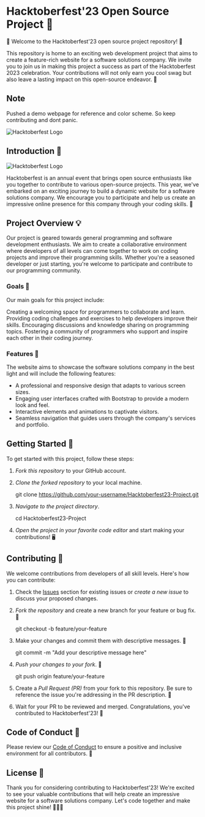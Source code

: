 # Hacktoberfest'23 Open Source Project 🌟

🎉 Welcome to the Hacktoberfest'23 open source project repository! 🎉

This repository is home to an exciting web development project that aims to create a feature-rich website for a software solutions company. We invite you to join us in making this project a success as part of the Hacktoberfest 2023 celebration. Your contributions will not only earn you cool swag but also leave a lasting impact on this open-source endeavor. 🚀

## Note

Pushed a demo webpage for reference and color scheme. So keep contributing and dont panic.

![Hacktoberfest Logo](https://img.shields.io/badge/Hacktoberfest-2023-brightgreen.svg) 

## Introduction 🌟

![Hacktoberfest Logo](https://hacktoberfest.com/_next/static/media/logo-hacktoberfest--horizontal.ebc5fdc8.svg)

Hacktoberfest is an annual event that brings open source enthusiasts like you together to contribute to various open-source projects. This year, we've embarked on an exciting journey to build a dynamic website for a software solutions company. We encourage you to participate and help us create an impressive online presence for this company through your coding skills. 🎨

## Project Overview 💡

Our project is geared towards general programming and software development enthusiasts. We aim to create a collaborative environment where developers of all levels can come together to work on coding projects and improve their programming skills. Whether you're a seasoned developer or just starting, you're welcome to participate and contribute to our programming community.

### Goals 🚀
Our main goals for this project include:

Creating a welcoming space for programmers to collaborate and learn.
Providing coding challenges and exercises to help developers improve their skills.
Encouraging discussions and knowledge sharing on programming topics.
Fostering a community of programmers who support and inspire each other in their coding journey.

### Features 🚀

The website aims to showcase the software solutions company in the best light and will include the following features:

- A professional and responsive design that adapts to various screen sizes.
- Engaging user interfaces crafted with Bootstrap to provide a modern look and feel.
- Interactive elements and animations to captivate visitors.
- Seamless navigation that guides users through the company's services and portfolio.

## Getting Started 🚀

To get started with this project, follow these steps:

1. *Fork this repository* to your GitHub account.

2. *Clone the forked repository* to your local machine.

   
   git clone https://github.com/your-username/Hacktoberfest23-Project.git
   

3. *Navigate to the project directory*.

   cd Hacktoberfest23-Project

4. *Open the project in your favorite code editor* and start making your contributions! 🖥️

## Contributing 🤝

We welcome contributions from developers of all skill levels. Here's how you can contribute:

1. Check the [Issues](https://github.com/UsmanUet276/Hacktoberfest23-Project/issues) section for existing issues or *create a new issue* to discuss your proposed changes.

2. *Fork the repository* and create a new branch for your feature or bug fix. 🌿

   
   git checkout -b feature/your-feature
   

3. Make your changes and commit them with descriptive messages. 📝

   
   git commit -m "Add your descriptive message here"
   

4. *Push your changes to your fork*. 🚢

   
   git push origin feature/your-feature
   

5. Create a *Pull Request (PR)* from your fork to this repository. Be sure to reference the issue you're addressing in the PR description. 🔄

6. Wait for your PR to be reviewed and merged. Congratulations, you've contributed to Hacktoberfest'23! 🎉

## Code of Conduct 📜

Please review our [Code of Conduct](https://github.com/WaqasAly/HacktoberFest23/main/CODE_OF_CONDUCT.md) to ensure a positive and inclusive environment for all contributors. 🤗

## License 📝

Thank you for considering contributing to Hacktoberfest'23! We're excited to see your valuable contributions that will help create an impressive website for a software solutions company. Let's code together and make this project shine! 🌟🚀🎉
